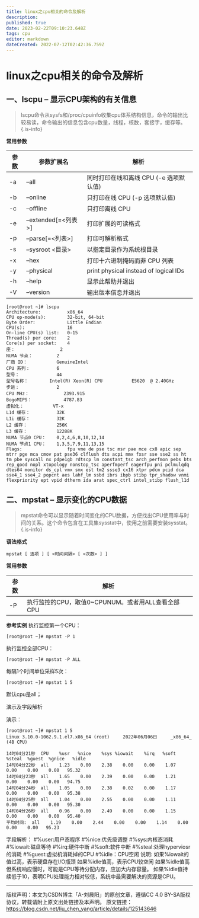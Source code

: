 ```yaml
---
title: linux之cpu相关的命令及解析
description: 
published: true
date: 2023-02-22T09:10:23.648Z
tags: cpu
editor: markdown
dateCreated: 2022-07-12T02:42:36.759Z
---
```


# linux之cpu相关的命令及解析
## 一、lscpu – 显示CPU架构的有关信息

> lscpu命令从sysfs和/proc/cpuinfo收集cpu体系结构信息，命令的输出比较易读，命令输出的信息包含cpu数量，线程，核数，套接字，缓存等。
{.is-info}


**常用参数**

| 参数 | 参数扩展名         | 解析                              |
|-----|-------------------|----------------------------------|
| -a  | –all              | 同时打印在线和离线 CPU (-e 选项默认值)|
| -b  | –online           | 只打印在线 CPU (-p 选项默认值)      |
| -c  | –offline          | 只打印离线 CPU                    |
| -e  | –extended[=<列表>] | 打印扩展的可读格式                  |
| -p  | –parse[=<列表>]	   | 打印可解析格式                     |
| -s  | –sysroot <目录>    | 以指定目录作为系统根目录             |
| -x  | –hex              | 打印十六进制掩码而非 CPU 列表        |
| -y  | –physical         | print physical instead of logical IDs|
| -h  | –help             | 显示此帮助并退出                    |
| -V  | –version          | 输出版本信息并退出                  |

```
[root@root ~]# lscpu
Architecture:          x86_64
CPU op-mode(s):        32-bit, 64-bit
Byte Order:            Little Endian
CPU(s):                16
On-line CPU(s) list:   0-15
Thread(s) per core:    2
Core(s) per socket:    4
座：                 2
NUMA 节点：         2
厂商 ID：           GenuineIntel
CPU 系列：          6
型号：              44
型号名称：        Intel(R) Xeon(R) CPU           E5620  @ 2.40GHz
步进：              2
CPU MHz：             2393.915
BogoMIPS：            4787.83
虚拟化：           VT-x
L1d 缓存：          32K
L1i 缓存：          32K
L2 缓存：           256K
L3 缓存：           12288K
NUMA 节点0 CPU：    0,2,4,6,8,10,12,14
NUMA 节点1 CPU：    1,3,5,7,9,11,13,15
Flags:                 fpu vme de pse tsc msr pae mce cx8 apic sep mtrr pge mca cmov pat pse36 clflush dts acpi mmx fxsr sse sse2 ss ht tm pbe syscall nx pdpe1gb rdtscp lm constant_tsc arch_perfmon pebs bts rep_good nopl xtopology nonstop_tsc aperfmperf eagerfpu pni pclmulqdq dtes64 monitor ds_cpl vmx smx est tm2 ssse3 cx16 xtpr pdcm pcid dca sse4_1 sse4_2 popcnt aes lahf_lm ssbd ibrs ibpb stibp tpr_shadow vnmi flexpriority ept vpid dtherm ida arat spec_ctrl intel_stibp flush_l1d
```

## 二、mpstat – 显示变化的CPU数据

> mpstat命令可以显示随着时间变化的CPU数据，方便找出CPU使用率与时间的关系。这个命令包含在工具集sysstat中，使用之前需要安装sysstat。
{.is-info}


**语法格式**

`mpstat [ 选项 ] [ <时间间隔> [ <次数> ] ]`

**常用参数**

| 参数 | 解析                                              |
| ---- | ------------------------------------------------- |
| -P   | 执行监控的CPU，取值0~CPUNUM。或者用ALL查看全部CPU |

**参考实例**
执行监控第一个CPU：

`[root@root ~]# mpstat -P 1`

执行监控全部CPU：

`[root@root ~]# mpstat -P ALL`

每隔1个时间单位采样5次：

`[root@root ~]# mpstat 1 5`

默认cpu是all；

演示及字段解析

演示：

```
[root@root ~]# mpstat 1 5
Linux 3.10.0-1062.9.1.el7.x86_64 (root) 	2022年06月06日 	_x86_64_	(48 CPU)

14时04分21秒  CPU    %usr   %nice    %sys %iowait    %irq   %soft  %steal  %guest  %gnice   %idle
14时04分22秒  all    1.23    0.00    2.38    0.00    0.00    1.07    0.00    0.00    0.00   95.32
14时04分23秒  all    1.65    0.00    2.39    0.00    0.00    1.21    0.00    0.00    0.00   94.75
14时04分24秒  all    1.05    0.00    2.38    0.02    0.00    1.17    0.00    0.00    0.00   95.38
14时04分25秒  all    1.04    0.00    2.55    0.00    0.00    1.11    0.00    0.00    0.00   95.30
14时04分26秒  all    0.96    0.00    2.49    0.00    0.00    1.15    0.00    0.00    0.00   95.40
平均时间:  all    1.19    0.00    2.44    0.00    0.00    1.14    0.00    0.00    0.00   95.23
```

字段解析：
#%user:用户态程序
#%nice:优先级调整
#%sys:内核态消耗
#%iowait:磁盘等待
#%irq:硬件中断
#%soft:软件中断
#%steal:处理hyperviosr的消耗
#%guest:虚拟机消耗掉的CPU
#%idle：CPU空闲
说明:
如果%iowait的值过高，表示硬盘存在I/O瓶颈
如果%idle值高，表示CPU较空闲
如果%idle值高但系统响应慢时，可能是CPU等待分配内存，应加大内存容量。
如果%idle值持续低于10，表明CPU处理能力相对较低，系统中最需要解决的资源是CPU。

---
版权声明：本文为CSDN博主「A-刘晨阳」的原创文章，遵循CC 4.0 BY-SA版权协议，转载请附上原文出处链接及本声明。
原文链接：https://blog.csdn.net/liu_chen_yang/article/details/125143646



